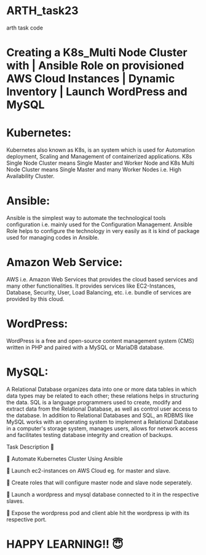 # ARTH_task23
arth task code

# Creating a K8s_Multi Node Cluster with | Ansible Role on provisioned AWS Cloud Instances | Dynamic Inventory | Launch WordPress and MySQL

# Kubernetes:
Kubernetes also known as K8s, is an system which is used for Automation deployment, Scaling and Management of containerized applications. K8s Single Node Cluster means Single Master and Worker Node and K8s Multi Node Cluster means Single Master and many Worker Nodes i.e. High Availability Cluster.

# Ansible:
Ansible is the simplest way to automate the technological tools configuration i.e. mainly used for the Configuration Management. Ansible Role helps to configure the technology in very easily as it is kind of package used for managing codes in Ansible.

# Amazon Web Service:
AWS i.e. Amazon Web Services that provides the cloud based services and many other functionalities. It provides services like EC2-Instances, Database, Security, User, Load Balancing, etc. i.e.  bundle of services are provided by this cloud.

# WordPress:
WordPress is a free and open-source content management system (CMS) written in PHP and paired with a MySQL or MariaDB database.

# MySQL:
A Relational Database organizes data into one or more data tables in which data types may be related to each other; these relations helps in structuring the data. SQL is a language programmers used to create, modify and extract data from the Relational Database, as well as control user access to the database. In addition to Relational Databases and SQL, an RDBMS like MySQL works with an operating system to implement a Relational Database in a computer's storage system, manages users, allows for network access and facilitates testing database integrity and creation of backups.

Task Description 📄

📌 Automate Kubernetes Cluster Using Ansible

🔅 Launch ec2-instances on AWS Cloud eg. for master and slave.

🔅 Create roles that will configure master node and slave node seperately.

🔅 Launch a wordpress and mysql database connected to it in the respective slaves. 

🔅 Expose the wordpress pod and client able hit the wordpress ip with its respective port.

# HAPPY LEARNING!! 😇

